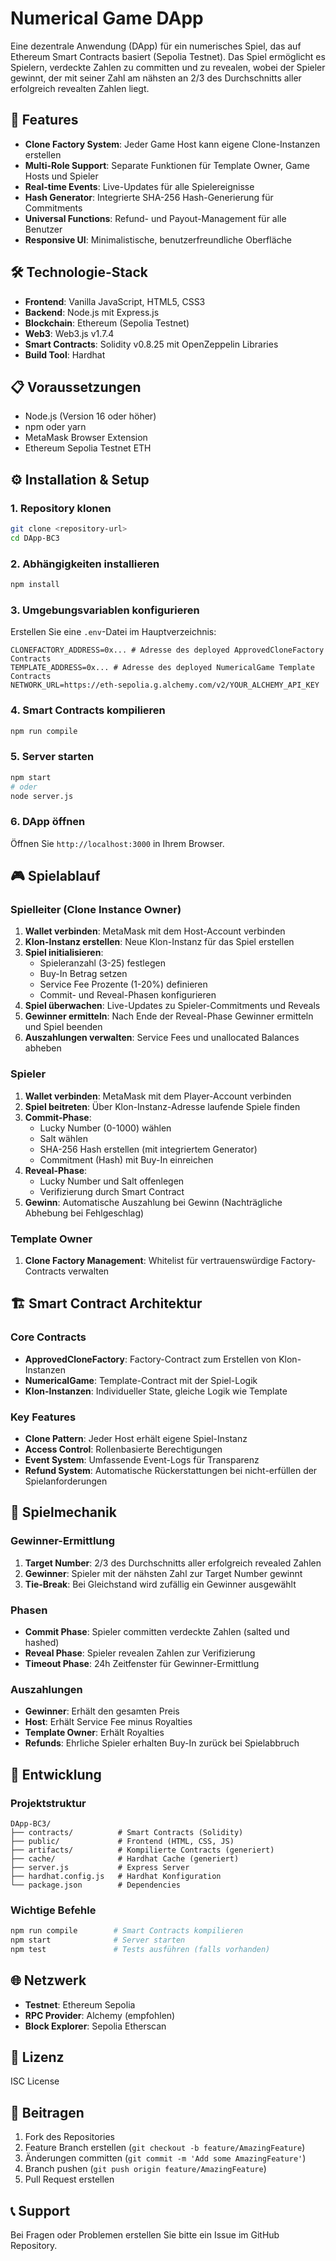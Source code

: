 # Numerical Game DApp

Eine dezentrale Anwendung (DApp) für ein numerisches Spiel, das auf Ethereum Smart Contracts basiert (Sepolia Testnet).
Das Spiel ermöglicht es Spielern, verdeckte Zahlen zu committen und zu revealen, wobei der Spieler gewinnt,
der mit seiner Zahl am nähsten an 2/3 des Durchschnitts aller erfolgreich revealten Zahlen liegt.

## 🚀 Features

- **Clone Factory System**: Jeder Game Host kann eigene Clone-Instanzen erstellen
- **Multi-Role Support**: Separate Funktionen für Template Owner, Game Hosts und Spieler
- **Real-time Events**: Live-Updates für alle Spielereignisse
- **Hash Generator**: Integrierte SHA-256 Hash-Generierung für Commitments
- **Universal Functions**: Refund- und Payout-Management für alle Benutzer
- **Responsive UI**: Minimalistische, benutzerfreundliche Oberfläche

## 🛠️ Technologie-Stack

- **Frontend**: Vanilla JavaScript, HTML5, CSS3
- **Backend**: Node.js mit Express.js
- **Blockchain**: Ethereum (Sepolia Testnet)
- **Web3**: Web3.js v1.7.4
- **Smart Contracts**: Solidity v0.8.25 mit OpenZeppelin Libraries
- **Build Tool**: Hardhat

## 📋 Voraussetzungen

- Node.js (Version 16 oder höher)
- npm oder yarn
- MetaMask Browser Extension
- Ethereum Sepolia Testnet ETH

## ⚙️ Installation & Setup

### 1. Repository klonen

```bash
git clone <repository-url>
cd DApp-BC3
```

### 2. Abhängigkeiten installieren

```bash
npm install
```

### 3. Umgebungsvariablen konfigurieren

Erstellen Sie eine `.env`-Datei im Hauptverzeichnis:

```env
CLONEFACTORY_ADDRESS=0x... # Adresse des deployed ApprovedCloneFactory Contracts
TEMPLATE_ADDRESS=0x... # Adresse des deployed NumericalGame Template Contracts
NETWORK_URL=https://eth-sepolia.g.alchemy.com/v2/YOUR_ALCHEMY_API_KEY
```

### 4. Smart Contracts kompilieren

```bash
npm run compile
```

### 5. Server starten

```bash
npm start
# oder
node server.js
```

### 6. DApp öffnen

Öffnen Sie `http://localhost:3000` in Ihrem Browser.

## 🎮 Spielablauf

### Spielleiter (Clone Instance Owner)

1. **Wallet verbinden**: MetaMask mit dem Host-Account verbinden
2. **Klon-Instanz erstellen**: Neue Klon-Instanz für das Spiel erstellen
3. **Spiel initialisieren**:
   - Spieleranzahl (3-25) festlegen
   - Buy-In Betrag setzen
   - Service Fee Prozente (1-20%) definieren
   - Commit- und Reveal-Phasen konfigurieren
4. **Spiel überwachen**: Live-Updates zu Spieler-Commitments und Reveals
5. **Gewinner ermitteln**: Nach Ende der Reveal-Phase Gewinner ermitteln und Spiel beenden
6. **Auszahlungen verwalten**: Service Fees und unallocated Balances abheben

### Spieler

1. **Wallet verbinden**: MetaMask mit dem Player-Account verbinden
2. **Spiel beitreten**: Über Klon-Instanz-Adresse laufende Spiele finden
3. **Commit-Phase**:
   - Lucky Number (0-1000) wählen
   - Salt wählen
   - SHA-256 Hash erstellen (mit integriertem Generator)
   - Commitment (Hash) mit Buy-In einreichen
4. **Reveal-Phase**:
   - Lucky Number und Salt offenlegen
   - Verifizierung durch Smart Contract
5. **Gewinn**: Automatische Auszahlung bei Gewinn (Nachträgliche Abhebung bei Fehlgeschlag)

### Template Owner

1. **Clone Factory Management**: Whitelist für vertrauenswürdige Factory-Contracts verwalten

## 🏗️ Smart Contract Architektur

### Core Contracts

- **ApprovedCloneFactory**: Factory-Contract zum Erstellen von Klon-Instanzen
- **NumericalGame**: Template-Contract mit der Spiel-Logik
- **Klon-Instanzen**: Individueller State, gleiche Logik wie Template

### Key Features

- **Clone Pattern**: Jeder Host erhält eigene Spiel-Instanz
- **Access Control**: Rollenbasierte Berechtigungen
- **Event System**: Umfassende Event-Logs für Transparenz
- **Refund System**: Automatische Rückerstattungen bei nicht-erfüllen der Spielanforderungen

## 🎯 Spielmechanik

### Gewinner-Ermittlung

1. **Target Number**: 2/3 des Durchschnitts aller erfolgreich revealed Zahlen
2. **Gewinner**: Spieler mit der nähsten Zahl zur Target Number gewinnt
3. **Tie-Break**: Bei Gleichstand wird zufällig ein Gewinner ausgewählt

### Phasen

- **Commit Phase**: Spieler committen verdeckte Zahlen (salted und hashed)
- **Reveal Phase**: Spieler revealen Zahlen zur Verifizierung
- **Timeout Phase**: 24h Zeitfenster für Gewinner-Ermittlung

### Auszahlungen

- **Gewinner**: Erhält den gesamten Preis
- **Host**: Erhält Service Fee minus Royalties
- **Template Owner**: Erhält Royalties
- **Refunds**: Ehrliche Spieler erhalten Buy-In zurück bei Spielabbruch

## 🔧 Entwicklung

### Projektstruktur

```
DApp-BC3/
├── contracts/          # Smart Contracts (Solidity)
├── public/             # Frontend (HTML, CSS, JS)
├── artifacts/          # Kompilierte Contracts (generiert)
├── cache/              # Hardhat Cache (generiert)
├── server.js           # Express Server
├── hardhat.config.js   # Hardhat Konfiguration
└── package.json        # Dependencies
```

### Wichtige Befehle

```bash
npm run compile        # Smart Contracts kompilieren
npm start              # Server starten
npm test               # Tests ausführen (falls vorhanden)
```

## 🌐 Netzwerk

- **Testnet**: Ethereum Sepolia
- **RPC Provider**: Alchemy (empfohlen)
- **Block Explorer**: Sepolia Etherscan

## 📝 Lizenz

ISC License

## 🤝 Beitragen

1. Fork des Repositories
2. Feature Branch erstellen (`git checkout -b feature/AmazingFeature`)
3. Änderungen committen (`git commit -m 'Add some AmazingFeature'`)
4. Branch pushen (`git push origin feature/AmazingFeature`)
5. Pull Request erstellen

## 📞 Support

Bei Fragen oder Problemen erstellen Sie bitte ein Issue im GitHub Repository.

